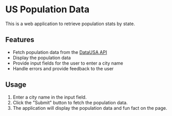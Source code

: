 # US Population Data

This is a web application to retrieve population stats by state. 

## Features

- Fetch population data from the [DataUSA API](https://datausa.io/about/api/)
- Display the population data
- Provide input fields for the user to enter a city name
- Handle errors and provide feedback to the user

## Usage

1. Enter a city name in the input field.
2. Click the "Submit" button to fetch the population data.
3. The application will display the population data and fun fact on the page.

